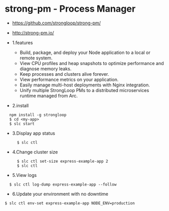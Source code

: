 # strong-pm - Process Manager

* https://github.com/strongloop/strong-pm/
* http://strong-pm.io/

* 1.features
  - Build, package, and deploy your Node application to a local or remote system.
  - View CPU profiles and heap snapshots to optimize performance and diagnose memory leaks.
  - Keep processes and clusters alive forever.
  - View performance metrics on your application.
  - Easily manage multi-host deployments with Nginx integration.
  - Unify multiple StrongLoop PMs to a distributed microservices runtime managed from Arc.

* 2.install

```
  npm install -g strongloop
  $ cd <my-app>
  $ slc start
```
* 3.Display app status
  ```
    $ slc ctl
  ```
  
* 4.Change cluster size
  ```
    $ slc ctl set-size express-example-app 2
    $ slc ctl
  ```
* 5.View logs

```
  $ slc ctl log-dump express-example-app --follow
```
* 6.Update your environment with no downtime

```
$ slc ctl env-set express-example-app NODE_ENV=production
```
